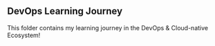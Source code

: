 ## DevOps Learning Journey 

This folder contains my learning journey in the DevOps & Cloud-native Ecosystem!

